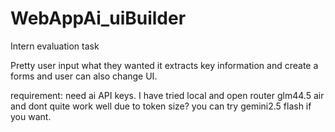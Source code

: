 # WebAppAi_uiBuilder
Intern evaluation task


Pretty user input what they wanted it extracts key information and create a forms and user can also change UI.


requirement: need ai API keys. I have tried local and open router glm44.5 air and dont quite work well due to token size? you can try gemini2.5 flash if you want.

